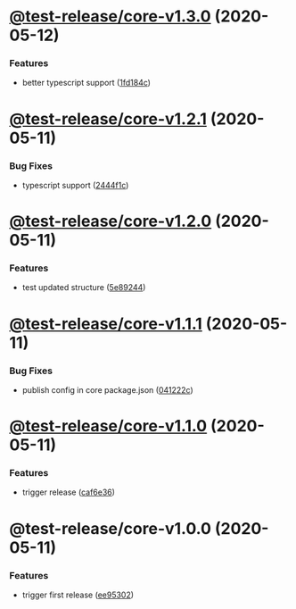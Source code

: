 # [@test-release/core-v1.3.0](https://github.com/developer239/test-release/compare/@test-release/core-v1.2.1...@test-release/core-v1.3.0) (2020-05-12)


### Features

* better typescript support ([1fd184c](https://github.com/developer239/test-release/commit/1fd184cbf800b05c1af9cb935b4ccf2dcc4186d1))

# [@test-release/core-v1.2.1](https://github.com/developer239/test-release/compare/@test-release/core-v1.2.0...@test-release/core-v1.2.1) (2020-05-11)


### Bug Fixes

* typescript support ([2444f1c](https://github.com/developer239/test-release/commit/2444f1cf0810d294a10dc3e8012e1ac768b4d687))

# [@test-release/core-v1.2.0](https://github.com/developer239/test-release/compare/@test-release/core-v1.1.1...@test-release/core-v1.2.0) (2020-05-11)


### Features

* test updated structure ([5e89244](https://github.com/developer239/test-release/commit/5e89244f8bf8a7f694f9bd72ac1e2ff0b5a5cfbd))

# [@test-release/core-v1.1.1](https://github.com/developer239/test-release/compare/@test-release/core-v1.1.0...@test-release/core-v1.1.1) (2020-05-11)


### Bug Fixes

* publish config in core package.json ([041222c](https://github.com/developer239/test-release/commit/041222c3770f0fd9e28d3147ccb9891c729a7664))

# [@test-release/core-v1.1.0](https://github.com/developer239/test-release/compare/@test-release/core-v1.0.0...@test-release/core-v1.1.0) (2020-05-11)


### Features

* trigger release ([caf6e36](https://github.com/developer239/test-release/commit/caf6e36fd8617b4db19b6db7c498eb1c93449157))

# @test-release/core-v1.0.0 (2020-05-11)


### Features

* trigger first release ([ee95302](https://github.com/developer239/test-release/commit/ee95302503e74fff6503f6658aa00b14740c1cf0))
